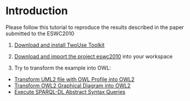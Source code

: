 # Introduction #

Please follow this tutorial to reproduce the results described in the paper submitted to the ESWC2010

1. [Download and install TwoUse Toolkit](InstallationTwoUse.md)

2. [Download and import the project eswc2010](http://twouse.googlecode.com/svn/trunk/de.uniko.isweb.twouse.tests.eswc2010) into your workspace

3. Try to transform the example into OWL:

  * [Transform UML2 file with OWL Profile into OWL2](UMLProfiled4OWLSample.md)
  * [Transform OWL2 Graphical Diagram into OWL2](OWL2GraphicalEditorExample.md)
  * [Execute SPARQL-DL Abstract Syntax Queries](SPARQLAS.md)